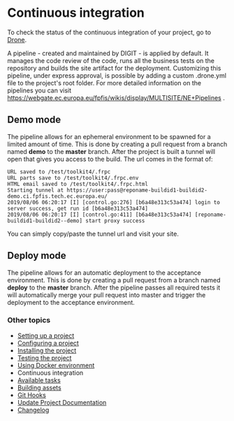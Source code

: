 # Continuous integration
To check the status of the continuous integration of your project, go to [Drone](https://drone.fpfis.eu/ec-europa).

A pipeline - created and maintained by DIGIT - is applied by default. It manages the code review of the code, runs all the business tests on the repository and builds the site artifact for the deployment. Customizing this pipeline, under express approval, is possible by adding a custom .drone.yml file to the project's root folder. For more detailed information on the pipelines you can visit https://webgate.ec.europa.eu/fpfis/wikis/display/MULTISITE/NE+Pipelines .

## Demo mode

The pipeline allows for an ephemeral environment to be spawned for a limited amount of time. This is done by creating a pull request from a branch named **demo** to the **master** branch. After the project is built a tunnel will open that gives you access to the build. The url comes in the format of:

```
URL saved to /test/toolkit4/.frpc
URL parts save to /test/toolkit4/.frpc.env
HTML email saved to /test/toolkit4/.frpc.html
Starting tunnel at https://user:pass@reponame-buildid1-buildid2-demo.ci.fpfis.tech.ec.europa.eu/
2019/08/06 06:20:17 [I] [control.go:276] [b6a48e313c53a474] login to server success, get run id [b6a48e313c53a474]
2019/08/06 06:20:17 [I] [control.go:411] [b6a48e313c53a474] [reponame-buildid1-buildid2--demo] start proxy success
```

You can simply copy/paste the tunnel url and visit your site.

## Deploy mode

The pipeline allows for an automatic deployment to the acceptance environment. This is done by creating a pull request from a branch named **deploy** to the **master** branch. After the pipeline passes all required tests it will automatically merge your pull request into master and trigger the deployment to the acceptance environment.

### Other topics
- [Setting up a project](/docs/setting-up-project.md)
- [Configuring a project](/docs/configuring-project.md)
- [Installing the project](/docs/installing-project.md)
- [Testing the project](/docs/testing-project.md)
- [Using Docker environment](/docs/docker-environment.md)
- Continuous integration
- [Available tasks](/docs/available-tasks.md)
- [Building assets](/docs/building-assets.md)
- [Git Hooks](/docs/git-hooks.md)
- [Update Project Documentation](/docs/project-documentation.md)
- [Changelog](/CHANGELOG.md)
